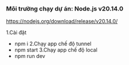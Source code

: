 
### Môi trường chạy dự án: Node.js v20.14.0
https://nodejs.org/download/release/v20.14.0/

1.Cài đặt
- npm i
2.Chạy app chế độ tunnel
- npm start
3.Chạy app chế độ local
- npm run dev

